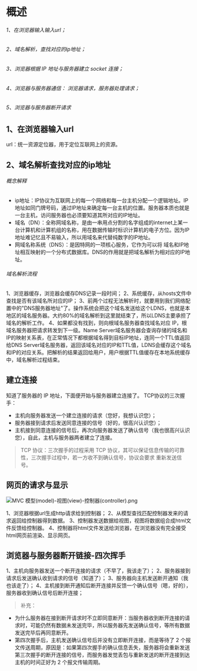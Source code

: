 # 概述

###### 1、在浏览器输入输入url；
###### 2、域名解析，查找对应的ip地址；
###### 3、浏览器根据 IP 地址与服务器建立 socket 连接；
###### 4、浏览器与服务器通信： 浏览器请求，服务器处理请求；
###### 5、浏览器与服务器断开请求

## 1、在浏览器输入url
url：统一资源定位器，用于定位互联网上的资源。
## 2、域名解析查找对应的ip地址
###### 概念解释
- ip地址：IP协议为互联网上的每一个网络和每一台主机分配一个逻辑地址。IP地址如同门牌号码，通过IP地址来确定每一台主机的位置。服务器本质也就是一台主机，访问服务器也必须要知道其所对应的IP地址。
- 域名（DN）：全称网域名称，是由一串用点分割的名字组成的internet上某一台计算机和计算机组的名称，用在数据传输时标识计算机的电子方位。因为IP地址难记忆且不易输入，所以用域名来代替纯数字的IP地址。
- 网域名称系统（DNS）：是因特网的一项核心服务，它作为可以将  域名和IP地址相互映射的一个分布式数据库。DNS的作用就是把域名解析为相对应的IP地址。


###### 域名解析流程
1、浏览器缓存，浏览器会缓存DNS记录一段时间；
2、系统缓存，从hosts文件中查找是否有该域名所对应的IP；
3、前两个过程无法解析时，就要用到我们网络配置中的"DNS服务器地址"了。操作系统会把这个域名发送给这个LDNS，也就是本地区的域名服务器。大约80%的域名解析到这里就结束了，所以LDNS主要承担了域名的解析工作。
4、如果都没有找到，则向根域名服务器查找域名对应 IP，根域名服务器把请求转发到下一级。Name Server域名服务器会查询存储的域名和IP的映射关系表，在正常情况下都根据域名得到目标IP地址，连同一个TTL值返回给DNS Server域名服务器，返回该域名对应的IP和TTL值，LDNS会缓存这个域名和IP的对应关系。把解析的结果返回给用户，用户根据TTL值缓存在本地系统缓存中，域名解析过程结束。
## 建立连接
知道了服务器的 IP 地址，下面便开始与服务器建立连接了。
TCP协议的三次握手：
- 主机向服务器发送一个建立连接的请求（您好，我想认识您）；
- 服务器接到请求后发送同意连接的信号（好的，很高兴认识您）；
- 主机接到同意连接的信号后，再次向服务器发送了确认信号（我也很高兴认识您），自此，主机与服务器两者建立了连接。


> TCP 协议：三次握手的过程采用 TCP 协议，其可以保证信息传输的可靠性，三次握手过程中，若一方收不到确认信号，协议会要求
重新发送信号。


## 网页的请求与显示


![MVC 模型(model)-视图(view)-控制器(controller).png](http://upload-images.jianshu.io/upload_images/3786979-4ff9214b7e097db3.png?imageMogr2/auto-orient/strip%7CimageView2/2/w/1240)

1、浏览器根据url生成http请求给到控制器；
2、从模型查找匹配控制器发来的请求返回给控制器得到数据。
3、控制器发送数据给视图，视图将数据组合成html文件反馈给控制器。
4、控制器将html文件发送给浏览器，在浏览器没有完全接受html网页前渲染、显示网页。

## 浏览器与服务器断开链接-四次挥手

1、主机向服务器发送一个断开连接的请求（不早了，我该走了）；
2、服务器接到请求后发送确认收到请求的信号（知道了）；
3、服务器向主机发送断开通知（我也该走了）；
4、主机接到断开通知后断开连接并反馈一个确认信号（嗯，好的），服务器收到确认信号后断开连接；
> 补充：
- 为什么服务器在接到断开请求时不立即同意断开：当服务器收到断开连接的请求时，可能仍然有数据未发送完毕，所以服务器先发送确认信号，等所有数据发送完毕后再同意断开。
- 第四次握手后，主机发送确认信号后并没有立即断开连接，而是等待了 2 个报文传送周期，原因是：如果第四次握手的确认信息丢失，服务器将会重新发送第三次握手的断开连接的信号，而服务器发觉丢包与重新发送的断开连接到达主机的时间正好为 2 个报文传输周期。